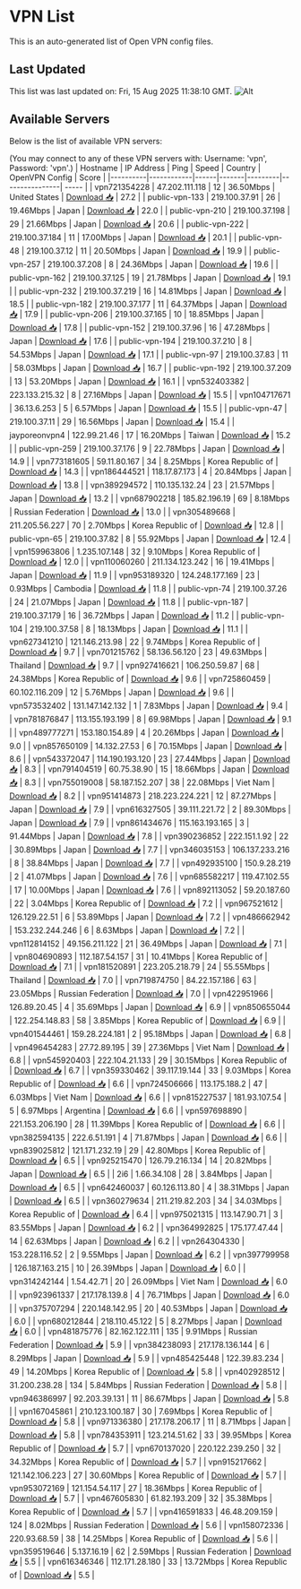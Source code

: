 # VPN List

This is an auto-generated list of Open VPN config files.

## Last Updated

This list was last updated on: Fri, 15 Aug 2025 11:38:10 GMT.
![Alt](https://repobeats.axiom.co/api/embed/186b98318ef1479477931607c1ad7d823f12451f.svg "Repobeats analytics image")

## Available Servers

Below is the list of available VPN servers:

(You may connect to any of these VPN servers with: Username: 'vpn', Password: 'vpn'.)
| Hostname | IP Address | Ping | Speed | Country | OpenVPN Config | Score |
|----------|------------|------|-------|---------|----------------| ----- |
| vpn721354228 | 47.202.111.118 | 12 | 36.50Mbps | United States | [Download 📥](./configs/server_0_US.ovpn) | 27.2 |
| public-vpn-133 | 219.100.37.91 | 26 | 19.46Mbps | Japan | [Download 📥](./configs/server_1_JP.ovpn) | 22.0 |
| public-vpn-210 | 219.100.37.198 | 29 | 21.66Mbps | Japan | [Download 📥](./configs/server_2_JP.ovpn) | 20.6 |
| public-vpn-222 | 219.100.37.184 | 11 | 17.00Mbps | Japan | [Download 📥](./configs/server_3_JP.ovpn) | 20.1 |
| public-vpn-48 | 219.100.37.12 | 11 | 20.50Mbps | Japan | [Download 📥](./configs/server_4_JP.ovpn) | 19.9 |
| public-vpn-257 | 219.100.37.208 | 8 | 24.36Mbps | Japan | [Download 📥](./configs/server_5_JP.ovpn) | 19.6 |
| public-vpn-162 | 219.100.37.125 | 19 | 21.78Mbps | Japan | [Download 📥](./configs/server_6_JP.ovpn) | 19.1 |
| public-vpn-232 | 219.100.37.219 | 16 | 14.81Mbps | Japan | [Download 📥](./configs/server_7_JP.ovpn) | 18.5 |
| public-vpn-182 | 219.100.37.177 | 11 | 64.37Mbps | Japan | [Download 📥](./configs/server_8_JP.ovpn) | 17.9 |
| public-vpn-206 | 219.100.37.165 | 10 | 18.85Mbps | Japan | [Download 📥](./configs/server_9_JP.ovpn) | 17.8 |
| public-vpn-152 | 219.100.37.96 | 16 | 47.28Mbps | Japan | [Download 📥](./configs/server_10_JP.ovpn) | 17.6 |
| public-vpn-194 | 219.100.37.210 | 8 | 54.53Mbps | Japan | [Download 📥](./configs/server_11_JP.ovpn) | 17.1 |
| public-vpn-97 | 219.100.37.83 | 11 | 58.03Mbps | Japan | [Download 📥](./configs/server_12_JP.ovpn) | 16.7 |
| public-vpn-192 | 219.100.37.209 | 13 | 53.20Mbps | Japan | [Download 📥](./configs/server_13_JP.ovpn) | 16.1 |
| vpn532403382 | 223.133.215.32 | 8 | 27.16Mbps | Japan | [Download 📥](./configs/server_14_JP.ovpn) | 15.5 |
| vpn104717671 | 36.13.6.253 | 5 | 6.57Mbps | Japan | [Download 📥](./configs/server_15_JP.ovpn) | 15.5 |
| public-vpn-47 | 219.100.37.11 | 29 | 16.56Mbps | Japan | [Download 📥](./configs/server_16_JP.ovpn) | 15.4 |
| jayporeonvpn4 | 122.99.21.46 | 17 | 16.20Mbps | Taiwan | [Download 📥](./configs/server_17_TW.ovpn) | 15.2 |
| public-vpn-259 | 219.100.37.176 | 9 | 22.78Mbps | Japan | [Download 📥](./configs/server_18_JP.ovpn) | 14.9 |
| vpn773181605 | 59.11.80.167 | 34 | 8.25Mbps | Korea Republic of | [Download 📥](./configs/server_19_KR.ovpn) | 14.3 |
| vpn186444521 | 118.17.87.173 | 4 | 20.84Mbps | Japan | [Download 📥](./configs/server_20_JP.ovpn) | 13.8 |
| vpn389294572 | 110.135.132.24 | 23 | 21.57Mbps | Japan | [Download 📥](./configs/server_21_JP.ovpn) | 13.2 |
| vpn687902218 | 185.82.196.19 | 69 | 8.18Mbps | Russian Federation | [Download 📥](./configs/server_22_RU.ovpn) | 13.0 |
| vpn305489668 | 211.205.56.227 | 70 | 2.70Mbps | Korea Republic of | [Download 📥](./configs/server_23_KR.ovpn) | 12.8 |
| public-vpn-65 | 219.100.37.82 | 8 | 55.92Mbps | Japan | [Download 📥](./configs/server_24_JP.ovpn) | 12.4 |
| vpn159963806 | 1.235.107.148 | 32 | 9.10Mbps | Korea Republic of | [Download 📥](./configs/server_25_KR.ovpn) | 12.0 |
| vpn110060260 | 211.134.123.242 | 16 | 19.41Mbps | Japan | [Download 📥](./configs/server_26_JP.ovpn) | 11.9 |
| vpn953189320 | 124.248.177.169 | 23 | 0.93Mbps | Cambodia | [Download 📥](./configs/server_27_KH.ovpn) | 11.8 |
| public-vpn-74 | 219.100.37.26 | 24 | 21.07Mbps | Japan | [Download 📥](./configs/server_28_JP.ovpn) | 11.8 |
| public-vpn-187 | 219.100.37.179 | 16 | 36.72Mbps | Japan | [Download 📥](./configs/server_29_JP.ovpn) | 11.2 |
| public-vpn-104 | 219.100.37.58 | 8 | 18.13Mbps | Japan | [Download 📥](./configs/server_30_JP.ovpn) | 11.1 |
| vpn627341210 | 121.146.213.98 | 22 | 9.74Mbps | Korea Republic of | [Download 📥](./configs/server_31_KR.ovpn) | 9.7 |
| vpn701215762 | 58.136.56.120 | 23 | 49.63Mbps | Thailand | [Download 📥](./configs/server_32_TH.ovpn) | 9.7 |
| vpn927416621 | 106.250.59.87 | 68 | 24.38Mbps | Korea Republic of | [Download 📥](./configs/server_33_KR.ovpn) | 9.6 |
| vpn725860459 | 60.102.116.209 | 12 | 5.76Mbps | Japan | [Download 📥](./configs/server_34_JP.ovpn) | 9.6 |
| vpn573532402 | 131.147.142.132 | 1 | 7.83Mbps | Japan | [Download 📥](./configs/server_35_JP.ovpn) | 9.4 |
| vpn781876847 | 113.155.193.199 | 8 | 69.98Mbps | Japan | [Download 📥](./configs/server_36_JP.ovpn) | 9.1 |
| vpn489777271 | 153.180.154.89 | 4 | 20.26Mbps | Japan | [Download 📥](./configs/server_37_JP.ovpn) | 9.0 |
| vpn857650109 | 14.132.27.53 | 6 | 70.15Mbps | Japan | [Download 📥](./configs/server_38_JP.ovpn) | 8.6 |
| vpn543372047 | 114.190.193.120 | 23 | 27.44Mbps | Japan | [Download 📥](./configs/server_39_JP.ovpn) | 8.3 |
| vpn791404519 | 60.75.38.90 | 15 | 18.66Mbps | Japan | [Download 📥](./configs/server_40_JP.ovpn) | 8.3 |
| vpn755019008 | 58.187.152.207 | 38 | 22.08Mbps | Viet Nam | [Download 📥](./configs/server_41_VN.ovpn) | 8.2 |
| vpn951414873 | 218.223.224.221 | 12 | 87.27Mbps | Japan | [Download 📥](./configs/server_42_JP.ovpn) | 7.9 |
| vpn616327505 | 39.111.221.72 | 2 | 89.30Mbps | Japan | [Download 📥](./configs/server_43_JP.ovpn) | 7.9 |
| vpn861434676 | 115.163.193.165 | 3 | 91.44Mbps | Japan | [Download 📥](./configs/server_44_JP.ovpn) | 7.8 |
| vpn390236852 | 222.151.1.92 | 22 | 30.89Mbps | Japan | [Download 📥](./configs/server_45_JP.ovpn) | 7.7 |
| vpn346035153 | 106.137.233.216 | 8 | 38.84Mbps | Japan | [Download 📥](./configs/server_46_JP.ovpn) | 7.7 |
| vpn492935100 | 150.9.28.219 | 2 | 41.07Mbps | Japan | [Download 📥](./configs/server_47_JP.ovpn) | 7.6 |
| vpn685582217 | 119.47.102.55 | 17 | 10.00Mbps | Japan | [Download 📥](./configs/server_48_JP.ovpn) | 7.6 |
| vpn892113052 | 59.20.187.60 | 22 | 3.04Mbps | Korea Republic of | [Download 📥](./configs/server_49_KR.ovpn) | 7.2 |
| vpn967521612 | 126.129.22.51 | 6 | 53.89Mbps | Japan | [Download 📥](./configs/server_50_JP.ovpn) | 7.2 |
| vpn486662942 | 153.232.244.246 | 6 | 8.63Mbps | Japan | [Download 📥](./configs/server_51_JP.ovpn) | 7.2 |
| vpn112814152 | 49.156.211.122 | 21 | 36.49Mbps | Japan | [Download 📥](./configs/server_52_JP.ovpn) | 7.1 |
| vpn804690893 | 112.187.54.157 | 31 | 10.41Mbps | Korea Republic of | [Download 📥](./configs/server_53_KR.ovpn) | 7.1 |
| vpn181520891 | 223.205.218.79 | 24 | 55.55Mbps | Thailand | [Download 📥](./configs/server_54_TH.ovpn) | 7.0 |
| vpn719874750 | 84.22.157.186 | 63 | 23.05Mbps | Russian Federation | [Download 📥](./configs/server_55_RU.ovpn) | 7.0 |
| vpn422951966 | 126.89.20.45 | 4 | 35.69Mbps | Japan | [Download 📥](./configs/server_56_JP.ovpn) | 6.9 |
| vpn850655044 | 122.254.148.83 | 58 | 3.85Mbps | Korea Republic of | [Download 📥](./configs/server_57_KR.ovpn) | 6.9 |
| vpn401544461 | 159.28.224.181 | 2 | 95.18Mbps | Japan | [Download 📥](./configs/server_58_JP.ovpn) | 6.8 |
| vpn496454283 | 27.72.89.195 | 39 | 27.36Mbps | Viet Nam | [Download 📥](./configs/server_59_VN.ovpn) | 6.8 |
| vpn545920403 | 222.104.21.133 | 29 | 30.15Mbps | Korea Republic of | [Download 📥](./configs/server_60_KR.ovpn) | 6.7 |
| vpn359330462 | 39.117.19.144 | 33 | 9.03Mbps | Korea Republic of | [Download 📥](./configs/server_61_KR.ovpn) | 6.6 |
| vpn724506666 | 113.175.188.2 | 47 | 6.03Mbps | Viet Nam | [Download 📥](./configs/server_62_VN.ovpn) | 6.6 |
| vpn815227537 | 181.93.107.54 | 5 | 6.97Mbps | Argentina | [Download 📥](./configs/server_63_AR.ovpn) | 6.6 |
| vpn597698890 | 221.153.206.190 | 28 | 11.39Mbps | Korea Republic of | [Download 📥](./configs/server_64_KR.ovpn) | 6.6 |
| vpn382594135 | 222.6.51.191 | 4 | 71.87Mbps | Japan | [Download 📥](./configs/server_65_JP.ovpn) | 6.6 |
| vpn839025812 | 121.171.232.19 | 29 | 42.80Mbps | Korea Republic of | [Download 📥](./configs/server_66_KR.ovpn) | 6.5 |
| vpn925215470 | 126.79.216.134 | 14 | 20.82Mbps | Japan | [Download 📥](./configs/server_67_JP.ovpn) | 6.5 |
| 2i6 | 1.66.34.108 | 28 | 3.84Mbps | Japan | [Download 📥](./configs/server_68_JP.ovpn) | 6.5 |
| vpn642460037 | 60.126.113.80 | 4 | 38.31Mbps | Japan | [Download 📥](./configs/server_69_JP.ovpn) | 6.5 |
| vpn360279634 | 211.219.82.203 | 34 | 34.03Mbps | Korea Republic of | [Download 📥](./configs/server_70_KR.ovpn) | 6.4 |
| vpn975021315 | 113.147.90.71 | 3 | 83.55Mbps | Japan | [Download 📥](./configs/server_71_JP.ovpn) | 6.2 |
| vpn364992825 | 175.177.47.44 | 14 | 62.63Mbps | Japan | [Download 📥](./configs/server_72_JP.ovpn) | 6.2 |
| vpn264304330 | 153.228.116.52 | 2 | 9.55Mbps | Japan | [Download 📥](./configs/server_73_JP.ovpn) | 6.2 |
| vpn397799958 | 126.187.163.215 | 10 | 26.39Mbps | Japan | [Download 📥](./configs/server_74_JP.ovpn) | 6.0 |
| vpn314242144 | 1.54.42.71 | 20 | 26.09Mbps | Viet Nam | [Download 📥](./configs/server_75_VN.ovpn) | 6.0 |
| vpn923961337 | 217.178.139.8 | 4 | 76.71Mbps | Japan | [Download 📥](./configs/server_76_JP.ovpn) | 6.0 |
| vpn375707294 | 220.148.142.95 | 20 | 40.53Mbps | Japan | [Download 📥](./configs/server_77_JP.ovpn) | 6.0 |
| vpn680212844 | 218.110.45.122 | 5 | 8.27Mbps | Japan | [Download 📥](./configs/server_78_JP.ovpn) | 6.0 |
| vpn481875776 | 82.162.122.111 | 135 | 9.91Mbps | Russian Federation | [Download 📥](./configs/server_79_RU.ovpn) | 5.9 |
| vpn384238093 | 217.178.136.144 | 6 | 8.29Mbps | Japan | [Download 📥](./configs/server_80_JP.ovpn) | 5.9 |
| vpn485425448 | 122.39.83.234 | 49 | 14.20Mbps | Korea Republic of | [Download 📥](./configs/server_81_KR.ovpn) | 5.8 |
| vpn402928512 | 31.200.238.28 | 134 | 5.84Mbps | Russian Federation | [Download 📥](./configs/server_82_RU.ovpn) | 5.8 |
| vpn946386997 | 92.203.39.131 | 11 | 86.67Mbps | Japan | [Download 📥](./configs/server_83_JP.ovpn) | 5.8 |
| vpn167045861 | 210.123.100.187 | 30 | 7.69Mbps | Korea Republic of | [Download 📥](./configs/server_84_KR.ovpn) | 5.8 |
| vpn971336380 | 217.178.206.17 | 11 | 8.71Mbps | Japan | [Download 📥](./configs/server_85_JP.ovpn) | 5.8 |
| vpn784353911 | 123.214.51.62 | 33 | 39.95Mbps | Korea Republic of | [Download 📥](./configs/server_86_KR.ovpn) | 5.7 |
| vpn670137020 | 220.122.239.250 | 32 | 34.32Mbps | Korea Republic of | [Download 📥](./configs/server_87_KR.ovpn) | 5.7 |
| vpn915217662 | 121.142.106.223 | 27 | 30.60Mbps | Korea Republic of | [Download 📥](./configs/server_88_KR.ovpn) | 5.7 |
| vpn953072169 | 121.154.54.117 | 27 | 18.36Mbps | Korea Republic of | [Download 📥](./configs/server_89_KR.ovpn) | 5.7 |
| vpn467605830 | 61.82.193.209 | 32 | 35.38Mbps | Korea Republic of | [Download 📥](./configs/server_90_KR.ovpn) | 5.7 |
| vpn416591833 | 46.48.209.159 | 124 | 8.02Mbps | Russian Federation | [Download 📥](./configs/server_91_RU.ovpn) | 5.6 |
| vpn158072336 | 220.93.68.59 | 38 | 14.25Mbps | Korea Republic of | [Download 📥](./configs/server_92_KR.ovpn) | 5.6 |
| vpn359519646 | 5.137.16.19 | 62 | 2.59Mbps | Russian Federation | [Download 📥](./configs/server_93_RU.ovpn) | 5.5 |
| vpn616346346 | 112.171.28.180 | 33 | 13.72Mbps | Korea Republic of | [Download 📥](./configs/server_94_KR.ovpn) | 5.5 |
